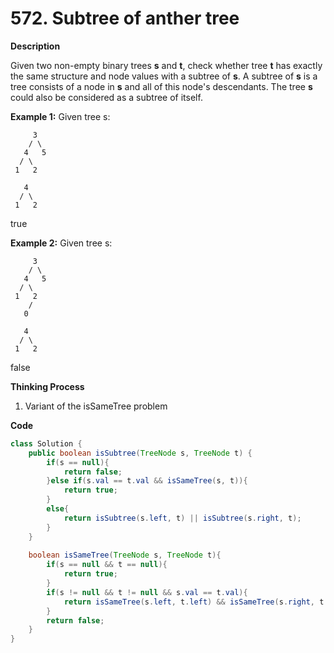 # 572. Subtree of anther tree

**Description**

Given two non-empty binary trees **s** and **t**, check whether tree **t** has exactly the same structure and node values with a subtree of **s**. A subtree of **s** is a tree consists of a node in **s** and all of this node's descendants. The tree **s** could also be considered as a subtree of itself.

**Example 1:**
Given tree s:

```
     3
    / \
   4   5
  / \
 1   2

```

```
   4 
  / \
 1   2
```

true

**Example 2:**
Given tree s:

```
     3
    / \
   4   5
  / \
 1   2
    /
   0

```

```
   4
  / \
 1   2
```

false

**Thinking Process**

1. Variant of the isSameTree problem

**Code**

````java
class Solution {
    public boolean isSubtree(TreeNode s, TreeNode t) {
        if(s == null){
            return false;
        }else if(s.val == t.val && isSameTree(s, t)){
            return true;
        }
        else{
            return isSubtree(s.left, t) || isSubtree(s.right, t);
        }
    }
    
    boolean isSameTree(TreeNode s, TreeNode t){
        if(s == null && t == null){
            return true;
        }
        if(s != null && t != null && s.val == t.val){
            return isSameTree(s.left, t.left) && isSameTree(s.right, t.right);
        }
        return false;
    }
}
````

